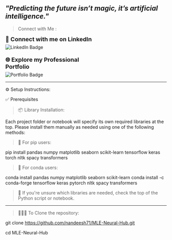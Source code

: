  *"Predicting the future isn’t magic, it’s artificial intelligence."*
-------------------------------------------------------------------------------------------------------
> Connect with Me :

<div style="display: flex; flex-direction: column; gap: 20px; max-width: 300px;">

  <div>
    <p style="font-weight: 700; font-size: 18px; margin: 0 0 6px;">🤝 Connect with me on LinkedIn</p>
    <a href="https://www.linkedin.com/in/nandeesh71" target="_blank" rel="noopener" title="Visit my LinkedIn Profile" style="text-decoration: none;">
      <img src="https://img.shields.io/badge/LinkedIn-%230077B5.svg?style=for-the-badge&logo=linkedin&logoColor=white" alt="LinkedIn Badge" />
    </a>
  </div>

  <div>
    <p style="font-weight: 700; font-size: 18px; margin: 0 0 6px;">🌐 Explore my Professional Portfolio</p>
    <a href="https://nandeesh-71.web.app" target="_blank" rel="noopener" title="Visit my Portfolio" style="text-decoration: none;">
      <img src="https://img.shields.io/badge/Portfolio-%23000000.svg?style=for-the-badge&logo=web&logoColor=white" alt="Portfolio Badge" />
    </a>
  </div>
</div>

-------------------------------------------------------------------------------------------------------


⚙️ Setup Instructions:

✅ Prerequisites

> 📦 Library Installation:

Each project folder or notebook will specify its own required libraries at the top.
Please install them manually as needed using one of the following methods:

> 📌 For pip users:

pip install pandas numpy matplotlib seaborn scikit-learn tensorflow keras torch nltk spacy transformers

> 📌 For conda users:

conda install pandas numpy matplotlib seaborn scikit-learn
conda install -c conda-forge tensorflow keras pytorch nltk spacy transformers

> 📍 If you're unsure which libraries are needed, check the top of the Python script or notebook.


-------------------------------------------------------------------------------------------------------


> 🧑🏻‍💻 To Clone the repository:

git clone https://github.com/nandeesh71/MLE-Neural-Hub.git

cd MLE-Neural-Hub
